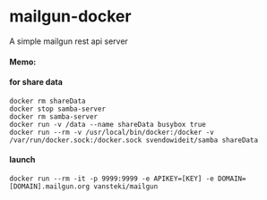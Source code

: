 mailgun-docker
==============

A simple mailgun rest api server

#### Memo:
  
#### for share data

    docker rm shareData
    docker stop samba-server
    docker rm samba-server
    docker run -v /data --name shareData busybox true
    docker run --rm -v /usr/local/bin/docker:/docker -v /var/run/docker.sock:/docker.sock svendowideit/samba shareData

#### launch
    
    docker run --rm -it -p 9999:9999 -e APIKEY=[KEY] -e DOMAIN=[DOMAIN].mailgun.org vansteki/mailgun
